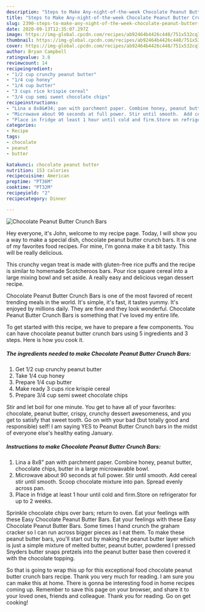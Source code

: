 ```yaml
---
description: "Steps to Make Any-night-of-the-week Chocolate Peanut Butter Crunch Bars"
title: "Steps to Make Any-night-of-the-week Chocolate Peanut Butter Crunch Bars"
slug: 2390-steps-to-make-any-night-of-the-week-chocolate-peanut-butter-crunch-bars
date: 2020-09-13T12:35:07.297Z
image: https://img-global.cpcdn.com/recipes/ab92464b4426c448/751x532cq70/chocolate-peanut-butter-crunch-bars-recipe-main-photo.jpg
thumbnail: https://img-global.cpcdn.com/recipes/ab92464b4426c448/751x532cq70/chocolate-peanut-butter-crunch-bars-recipe-main-photo.jpg
cover: https://img-global.cpcdn.com/recipes/ab92464b4426c448/751x532cq70/chocolate-peanut-butter-crunch-bars-recipe-main-photo.jpg
author: Bryan Campbell
ratingvalue: 3.8
reviewcount: 14
recipeingredient:
- "1/2 cup crunchy peanut butter"
- "1/4 cup honey"
- "1/4 cup butter"
- "3 cups rice krispie cereal"
- "3/4 cup semi sweet chocolate chips"
recipeinstructions:
- "Lina a 8x8&#34; pan with parchment paper. Combine honey, peanut butter, chocolate chips,  butter in a large microwavable bowl."
- "Microwave about 90 seconds at full power. Stir until smooth.  Add cereal stir until smooth. Scoop chocolate mixture into pan. Spread evenly across pan."
- "Place in fridge at least 1 hour until cold and firm.Store on refrigerator for up to 2 weeks."
categories:
- Recipe
tags:
- chocolate
- peanut
- butter

katakunci: chocolate peanut butter 
nutrition: 153 calories
recipecuisine: American
preptime: "PT36M"
cooktime: "PT32M"
recipeyield: "2"
recipecategory: Dinner

---
```



![Chocolate Peanut Butter Crunch Bars](https://img-global.cpcdn.com/recipes/ab92464b4426c448/751x532cq70/chocolate-peanut-butter-crunch-bars-recipe-main-photo.jpg)

Hey everyone, it's John, welcome to my recipe page. Today, I will show you a way to make a special dish, chocolate peanut butter crunch bars. It is one of my favorites food recipes. For mine, I'm gonna make it a bit tasty. This will be really delicious.

This crunchy vegan treat is made with gluten-free rice puffs and the recipe is similar to homemade Scotcheroos bars. Pour rice square cereal into a large mixing bowl and set aside. A really easy and delicious vegan dessert recipe.

Chocolate Peanut Butter Crunch Bars is one of the most favored of recent trending meals in the world. It's simple, it's fast, it tastes yummy. It's enjoyed by millions daily. They are fine and they look wonderful. Chocolate Peanut Butter Crunch Bars is something that I've loved my entire life.


To get started with this recipe, we have to prepare a few components. You can have chocolate peanut butter crunch bars using 5 ingredients and 3 steps. Here is how you cook it.

<!--inarticleads1-->

##### The ingredients needed to make Chocolate Peanut Butter Crunch Bars:

1. Get 1/2 cup crunchy peanut butter
1. Take 1/4 cup honey
1. Prepare 1/4 cup butter
1. Make ready 3 cups rice krispie cereal
1. Prepare 3/4 cup semi sweet chocolate chips


Stir and let boil for one minute. You get to have all of your favorites: chocolate, peanut butter, crispy, crunchy dessert awesomeness, and you get to satisfy that sweet tooth. Go on with your bad (but totally good and responsible) self! I am saying YES to Peanut Butter Crunch bars in the midst of everyone else&#39;s healthy eating January. 

<!--inarticleads2-->

##### Instructions to make Chocolate Peanut Butter Crunch Bars:

1. Lina a 8x8&#34; pan with parchment paper. Combine honey, peanut butter, chocolate chips,  butter in a large microwavable bowl.
1. Microwave about 90 seconds at full power. Stir until smooth.  Add cereal stir until smooth. Scoop chocolate mixture into pan. Spread evenly across pan.
1. Place in fridge at least 1 hour until cold and firm.Store on refrigerator for up to 2 weeks.


Sprinkle chocolate chips over bars; return to oven. Eat your feelings with these Easy Chocolate Peanut Butter Bars. Eat your feelings with these Easy Chocolate Peanut Butter Bars. Some times I hand crunch the graham cracker so I can run across bigger pieces as I eat them. To make these peanut butter bars, you&#39;ll start out by making the peanut butter layer which is just a simple mixture of melted butter, peanut butter, powdered I pressed Snyders butter snaps pretzels into the peanut butter base then covered it with the chocolate topping. 

So that is going to wrap this up for this exceptional food chocolate peanut butter crunch bars recipe. Thank you very much for reading. I am sure you can make this at home. There is gonna be interesting food in home recipes coming up. Remember to save this page on your browser, and share it to your loved ones, friends and colleague. Thank you for reading. Go on get cooking!
